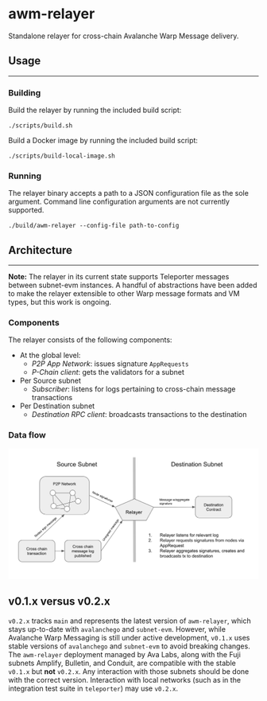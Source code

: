 # awm-relayer

Standalone relayer for cross-chain Avalanche Warp Message delivery.

## Usage
---
### Building
Build the relayer by running the included build script:
```
./scripts/build.sh
```

Build a Docker image by running the included build script:
```
./scripts/build-local-image.sh
```
### Running
The relayer binary accepts a path to a JSON configuration file as the sole argument. Command line configuration arguments are not currently supported.
```
./build/awm-relayer --config-file path-to-config
```

## Architecture
---
**Note:** The relayer in its current state supports Teleporter messages between subnet-evm instances. A handful of abstractions have been added to make the relayer extensible to other Warp message formats and VM types, but this work is ongoing.
### Components
The relayer consists of the following components:
- At the global level:
    - *P2P App Network*: issues signature `AppRequests`
    - *P-Chain client*: gets the validators for a subnet
- Per Source subnet
    - *Subscriber*: listens for logs pertaining to cross-chain message transactions
- Per Destination subnet
    - *Destination RPC client*: broadcasts transactions to the destination

### Data flow
<div align="center">
  <img src="resources/relayer-diagram.png?raw=true">
</div>

## v0.1.x versus v0.2.x
`v0.2.x` tracks `main` and represents the latest version of `awm-relayer`, which stays up-to-date with `avalanchego` and `subnet-evm`. However, while Avalanche Warp Messaging is still under active development, `v0.1.x` uses stable versions of `avalanchego` and `subnet-evm` to avoid breaking changes. The `awm-relayer` deployment managed by Ava Labs, along with the Fuji subnets Amplify, Bulletin, and Conduit, are compatible with the stable `v0.1.x` but **not** `v0.2.x`. Any interaction with those subnets should be done with the correct version. Interaction with local networks (such as in the integration test suite in `teleporter`) may use `v0.2.x`.